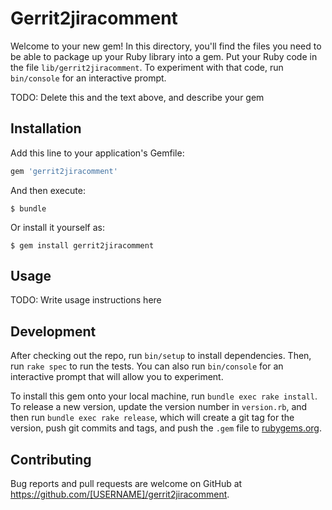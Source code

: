 # Gerrit2jiracomment

Welcome to your new gem! In this directory, you'll find the files you need to be able to package up your Ruby library into a gem. Put your Ruby code in the file `lib/gerrit2jiracomment`. To experiment with that code, run `bin/console` for an interactive prompt.

TODO: Delete this and the text above, and describe your gem

## Installation

Add this line to your application's Gemfile:

```ruby
gem 'gerrit2jiracomment'
```

And then execute:

    $ bundle

Or install it yourself as:

    $ gem install gerrit2jiracomment

## Usage

TODO: Write usage instructions here

## Development

After checking out the repo, run `bin/setup` to install dependencies. Then, run `rake spec` to run the tests. You can also run `bin/console` for an interactive prompt that will allow you to experiment.

To install this gem onto your local machine, run `bundle exec rake install`. To release a new version, update the version number in `version.rb`, and then run `bundle exec rake release`, which will create a git tag for the version, push git commits and tags, and push the `.gem` file to [rubygems.org](https://rubygems.org).

## Contributing

Bug reports and pull requests are welcome on GitHub at https://github.com/[USERNAME]/gerrit2jiracomment.
